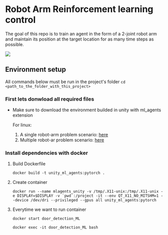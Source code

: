 # Robot Arm Reinforcement learning control

The goal of this repo is to train an agent in the form of a 2-joint robot arm and maintain its position at the target location for as many time steps as possible.

![](https://user-images.githubusercontent.com/10624937/43851024-320ba930-9aff-11e8-8493-ee547c6af349.gif)


## Environment setup

All commands below must be run in the project's folder `cd <path_to_the_folder_with_this_project>`

### First lets donwload all required files

* Make sure to download the environment builded in unity with ml_agents extension

    For linux:
    1. A single robot-arm problem scenario: [here](https://s3-us-west-1.amazonaws.com/udacity-drlnd/P2/Reacher/one_agent/Reacher_Linux.zip)
    2. Multiple robot-ar problem scenario: [here](https://s3-us-west-1.amazonaws.com/udacity-drlnd/P2/Reacher/Reacher_Linux.zip)

### Install dependencies with docker

1. Build Dockerfile

    `docker build -t unity_ml_agents:pytorch .`

2. Create container

    ``docker run --name mlagents_unity -v /tmp/.X11-unix:/tmp/.X11-unix -e DISPLAY=$DISPLAY -v `pwd`:/project -it --env QT_X11_NO_MITSHM=1 --device /dev/dri --privileged --gpus all unity_ml_agents:pytorch``

3. Everytime we want to run container

    `docker start door_detection_ML`

    `docker exec -it door_detection_ML bash`



